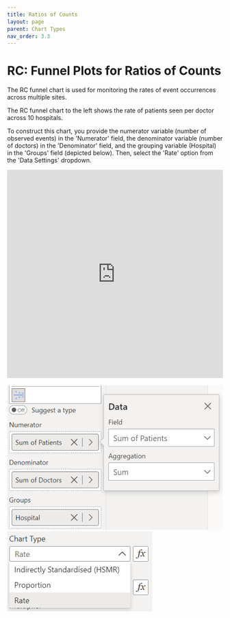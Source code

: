 ```yaml
---
title: Ratios of Counts
layout: page
parent: Chart Types
nav_order: 3.3
---
```


# RC: Funnel Plots for Ratios of Counts

The RC funnel chart is used for monitoring the rates of event occurrences across multiple sites.

The RC funnel chart to the left shows the rate of patients seen per doctor across 10 hospitals.

To construct this chart, you provide the numerator variable (number of observed events) in the 'Numerator' field, the denominator variable (number of doctors) in the 'Denominator' field, and the grouping variable (Hospital) in the 'Groups' field (depicted below). Then, select the 'Rate' option from the 'Data Settings' dropdown.

<iframe title="FunnelVisualExamples" width="100%" height="486" src="https://app.powerbi.com/view?r=eyJrIjoiZjQxNmQ5YmMtZmE1Mi00MzRkLWFmNzQtOGI5MThlMjQ4ZjdiIiwidCI6IjIzMjA0YzgxLTVlNzYtNDE0ZS04Y2M1LTYzMWI0ODc0ZTIwOCJ9&pageName=ReportSectione0434b3d866a214a6a80" frameborder="0" allowFullScreen="true"></iframe>

![rc Chart Fields](images\rcChartFields.png) ![rc Chart Type](images\rcChartType.png)